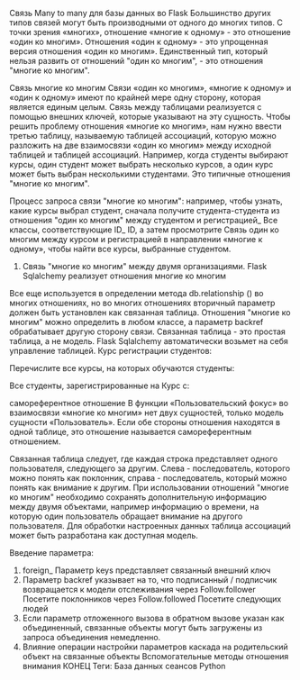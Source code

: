 Связь Many to many для базы данных во Flask
Большинство других типов связей могут быть производными от одного до многих типов. С точки зрения «многих», отношение «многие к одному» - это отношение «один ко многим». Отношения «один к одному» - это упрощенная версия отношения «один ко многим». Единственный тип, который нельзя развить от отношений "один ко многим", - это отношения "многие ко многим".

Связь многие ко многим
Связи «один ко многим», «многие к одному» и «один к одному» имеют по крайней мере одну сторону, которая является единым целым. Связь между таблицами реализуется с помощью внешних ключей, которые указывают на эту сущность. Чтобы решить проблему отношения «многие ко многим», нам нужно ввести третью таблицу, называемую таблицей ассоциаций, которую можно разложить на две взаимосвязи «один ко многим» между исходной таблицей и таблицей ассоциаций. Например, когда студенты выбирают курсы, один студент может выбрать несколько курсов, а один курс может быть выбран несколькими студентами. Это типичные отношения "многие ко многим".

Процесс запроса связи "многие ко многим": например, чтобы узнать, какие курсы выбрал студент, сначала получите студента-студента из отношения "один ко многим" между студентом и регистрацией_ Все классы, соответствующие ID_ ID, а затем просмотрите Связь один ко многим между курсом и регистрацией в направлении «многие к одному», чтобы найти все курсы, выбранные студентом.
1. Связь "многие ко многим" между двумя организациями.
Flask Sqlalchemy реализует отношения многие ко многим

Все еще используется в определении метода db.relationship () во многих отношениях, но во многих отношениях вторичный параметр должен быть установлен как связанная таблица. Отношения "многие ко многим" можно определить в любом классе, а параметр backref обрабатывает другую сторону связи. Связанная таблица - это простая таблица, а не модель. Flask Sqlalchemy автоматически возьмет на себя управление таблицей.
Курс регистрации студентов:

Перечислите все курсы, на которых обучаются студенты:

Все студенты, зарегистрированные на Курс c:

самореферентное отношение
В функции «Пользовательский фокус» во взаимосвязи «многие ко многим» нет двух сущностей, только модель сущности «Пользователь». Если обе стороны отношения находятся в одной таблице, это отношение называется самореферентным отношением.

Связанная таблица следует, где каждая строка представляет одного пользователя, следующего за другим. Слева - последователь, которого можно понять как поклонник, справа - последователь, который можно понять как внимание к другим.
При использовании отношений "многие ко многим" необходимо сохранять дополнительную информацию между двумя объектами, например информацию о времени, на которую один пользователь обращает внимание на другого пользователя. Для обработки настроенных данных таблица ассоциаций может быть разработана как доступная модель.

Введение параметра:
1. foreign_ Параметр keys представляет связанный внешний ключ
2. Параметр backref указывает на то, что подписанный / подписчик возвращается к модели отслеживания через Follow.follower Посетите поклонников через Follow.followed Посетите следующих людей
3. Если параметр отложенного вызова в обратном вызове указан как объединенный, связанные объекты могут быть загружены из запроса объединения немедленно.
4. Влияние операции настройки параметров каскада на родительский объект на связанные объекты
Вспомогательные методы отношения внимания
КОНЕЦ
Теги: База данных сеансов Python
